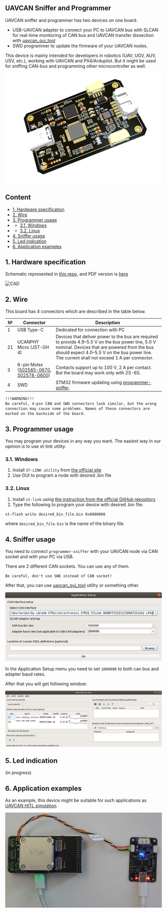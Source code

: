 ## UAVCAN Sniffer and Programmer

UAVCAN sniffer and programmer has two devices on one board:
- USB-UAVCAN adapter to connect your PC to UAVCAN bus with SLCAN for real-time monitoring of CAN bus and UAVCAN transfer dissection with [uavcan_gui_tool](https://github.com/UAVCAN/gui_tool)
- SWD programmer to update the firmware of your UAVCAN nodes.

This device is mainly intended for developers in robotics (UAV, UGV, AUV, USV, etc.), working with UAVCAN and PX4/Ardupilot. But it might be used for sniffing CAN-bus and programming other microcontroller as well.

![programmer_sniffer](programmer_sniffer.png?raw=true "programmer_sniffer")

## Content
  - [1. Hardware specification](#1-wire)
  - [2. Wire](#2-wire)
  - [3. Programmer usage](#3-programmer-usage)
  - - [3.1. Windows](#31-windows)
  - - [3.2. Linux](#32-linux)
  - [4. Sniffer usage](#4-sniffer-usage)
  - [5. Led indication](#5-led-indication)
  - [6. Application examples](#6-application-examples)

## 1. Hardware specification

Schematic represented in [this repo](https://github.com/sainquake/UAVCAN-Sniffer-STM-Programmer), and PDF version is [here](https://github.com/sainquake/UAVCAN-Sniffer-STM-Programmer/blob/master/Project%20Outputs%20for%20CAN_SNIFFER/Output.PDF)

![CAD](https://github.com/sainquake/UAVCAN-Sniffer-STM-Programmer/blob/master/CAD/CAN_SNIFFER.JPG?raw=true "CAD")

## 2. Wire

This board has 4 connectors which are described in the table below.

| № | Connector | Description |
| - | --------- | ----------- |
| 1 | USB Type-C | Dedicated for connection with PC |
| 21 | UCANPHY Micro (JST-GH 4) | Devices that deliver power to the bus are required to provide 4.9–5.5 V on the bus power line, 5.0 V nominal. Devices that are powered from the bus should expect 4.0–5.5 V on the bus power line. The current shall not exceed 1 A per connector. |
| 3 | 6-pin Molex  ([502585-0670](https://www.molex.com/molex/products/part-detail/pcb_receptacles/5025850670), [502578-0600](https://www.molex.com/molex/products/part-detail/crimp_housings/5025780600)) | Contacts support up to 100 V, 2 A per contact. But the board may work only with 2S-6S. |
| 4 | SWD | STM32 firmware updating using [programmer-sniffer](doc/programmer_sniffer/README.md). |


```
!!!WARNING!!!
Be careful, 4-pin CAN and SWD connectors look similar, but the wrong connection may cause some problems. Names of these connectors are marked on the backside of the board.
```

## 3. Programmer usage

You may program your devices in any way you want. The easiest way in our opinion is to use st-link utility.


### 3.1. Windows

1. Install `ST-LINK utility` from [the official site](https://www.st.com/en/development-tools/stsw-link004.html)
2. Use GUI to program a node with desired .bin file


### 3.2. Linux

1. Install `st-link` using [the instruction from the official GitHub repository](https://github.com/stlink-org/stlink#installation)
2. Type the following to program your device with desired .bin file:

```bash
st-flash write desired_bin_file.bin 0x8000000
```

where `desired_bin_file.bin` is the name of the binary file.

## 4. Sniffer usage

You need to connect `programmer-sniffer` with your UAVCAN node via CAN socket and with your PC via USB.

There are 2 different CAN sockets. You can use any of them.

```
Be careful, don't use SWD instead of CAN socket!
```

After that, you can use [uavcan_gui_tool](https://github.com/UAVCAN/gui_tool) utility or something other.

![app_setup](app_setup.png?raw=true "app_setup")

In the Application Setup menu you need to set `1000000` to both can bus and adapter baud rates.

After that you will get following window:

![uavcan_gui_tool](uavcan_gui_tool.png?raw=true "uavcan_gui_tool")

## 5. Led indication

(in progress)

## 6. Application examples

As an example, this device might be suitable for such applications as [UAVCAN HITL simulation](https://github.com/InnopolisAero/innopolis_vtol_dynamics).

![alt text](https://github.com/InnopolisAero/innopolis_vtol_dynamics/blob/master/img/sniffer_connection.png?raw=true)
